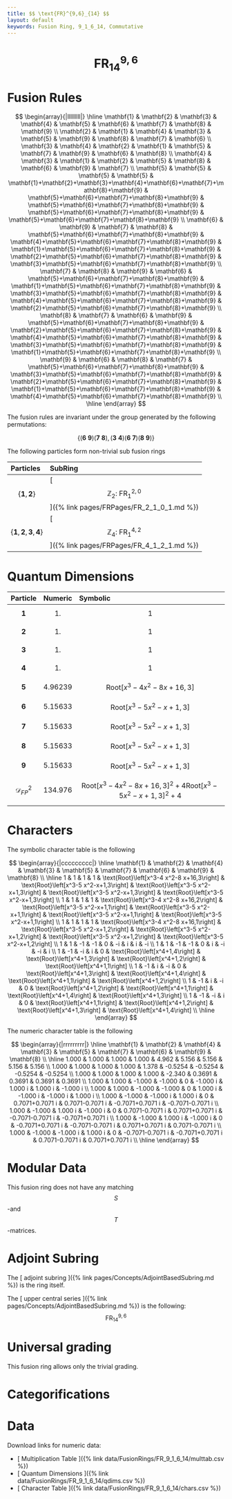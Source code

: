 ```yaml
---
title: $$ \text{FR}^{9,6}_{14} $$
layout: default
keywords: Fusion Ring, 9_1_6_14, Commutative
---
```

# $$ \text{FR}^{9,6}_{14} $$


# Fusion Rules

$$
\begin{array}{|lllllllll|}
\hline
 \mathbf{1} & \mathbf{2} & \mathbf{3} & \mathbf{4} & \mathbf{5} & \mathbf{6} & \mathbf{7} & \mathbf{8} & \mathbf{9} \\
 \mathbf{2} & \mathbf{1} & \mathbf{4} & \mathbf{3} & \mathbf{5} & \mathbf{9} & \mathbf{8} & \mathbf{7} & \mathbf{6} \\
 \mathbf{3} & \mathbf{4} & \mathbf{2} & \mathbf{1} & \mathbf{5} & \mathbf{7} & \mathbf{9} & \mathbf{6} & \mathbf{8} \\
 \mathbf{4} & \mathbf{3} & \mathbf{1} & \mathbf{2} & \mathbf{5} & \mathbf{8} & \mathbf{6} & \mathbf{9} & \mathbf{7} \\
 \mathbf{5} & \mathbf{5} & \mathbf{5} & \mathbf{5} & \mathbf{1}+\mathbf{2}+\mathbf{3}+\mathbf{4}+\mathbf{6}+\mathbf{7}+\mathbf{8}+\mathbf{9} & \mathbf{5}+\mathbf{6}+\mathbf{7}+\mathbf{8}+\mathbf{9} & \mathbf{5}+\mathbf{6}+\mathbf{7}+\mathbf{8}+\mathbf{9} & \mathbf{5}+\mathbf{6}+\mathbf{7}+\mathbf{8}+\mathbf{9} & \mathbf{5}+\mathbf{6}+\mathbf{7}+\mathbf{8}+\mathbf{9} \\
 \mathbf{6} & \mathbf{9} & \mathbf{7} & \mathbf{8} & \mathbf{5}+\mathbf{6}+\mathbf{7}+\mathbf{8}+\mathbf{9} & \mathbf{4}+\mathbf{5}+\mathbf{6}+\mathbf{7}+\mathbf{8}+\mathbf{9} & \mathbf{1}+\mathbf{5}+\mathbf{6}+\mathbf{7}+\mathbf{8}+\mathbf{9} & \mathbf{2}+\mathbf{5}+\mathbf{6}+\mathbf{7}+\mathbf{8}+\mathbf{9} & \mathbf{3}+\mathbf{5}+\mathbf{6}+\mathbf{7}+\mathbf{8}+\mathbf{9} \\
 \mathbf{7} & \mathbf{8} & \mathbf{9} & \mathbf{6} & \mathbf{5}+\mathbf{6}+\mathbf{7}+\mathbf{8}+\mathbf{9} & \mathbf{1}+\mathbf{5}+\mathbf{6}+\mathbf{7}+\mathbf{8}+\mathbf{9} & \mathbf{3}+\mathbf{5}+\mathbf{6}+\mathbf{7}+\mathbf{8}+\mathbf{9} & \mathbf{4}+\mathbf{5}+\mathbf{6}+\mathbf{7}+\mathbf{8}+\mathbf{9} & \mathbf{2}+\mathbf{5}+\mathbf{6}+\mathbf{7}+\mathbf{8}+\mathbf{9} \\
 \mathbf{8} & \mathbf{7} & \mathbf{6} & \mathbf{9} & \mathbf{5}+\mathbf{6}+\mathbf{7}+\mathbf{8}+\mathbf{9} & \mathbf{2}+\mathbf{5}+\mathbf{6}+\mathbf{7}+\mathbf{8}+\mathbf{9} & \mathbf{4}+\mathbf{5}+\mathbf{6}+\mathbf{7}+\mathbf{8}+\mathbf{9} & \mathbf{3}+\mathbf{5}+\mathbf{6}+\mathbf{7}+\mathbf{8}+\mathbf{9} & \mathbf{1}+\mathbf{5}+\mathbf{6}+\mathbf{7}+\mathbf{8}+\mathbf{9} \\
 \mathbf{9} & \mathbf{6} & \mathbf{8} & \mathbf{7} & \mathbf{5}+\mathbf{6}+\mathbf{7}+\mathbf{8}+\mathbf{9} & \mathbf{3}+\mathbf{5}+\mathbf{6}+\mathbf{7}+\mathbf{8}+\mathbf{9} & \mathbf{2}+\mathbf{5}+\mathbf{6}+\mathbf{7}+\mathbf{8}+\mathbf{9} & \mathbf{1}+\mathbf{5}+\mathbf{6}+\mathbf{7}+\mathbf{8}+\mathbf{9} & \mathbf{4}+\mathbf{5}+\mathbf{6}+\mathbf{7}+\mathbf{8}+\mathbf{9} \\
\hline
\end{array}
$$


The fusion rules are invariant under the group generated by the following permutations:

$$ \{(\mathbf{6} \  \mathbf{9}) (\mathbf{7} \  \mathbf{8}), (\mathbf{3} \  \mathbf{4}) (\mathbf{6} \  \mathbf{7}) (\mathbf{8} \  \mathbf{9})\} $$


The following particles form non-trivial sub fusion rings

| Particles | SubRing |
| :------ | :------ |
| $$ \{\mathbf{1},\mathbf{2}\} $$ | [ $$ \mathbb{Z}_2:\ \text{FR}^{2,0}_{1} $$ ]({% link pages/FRPages/FR_2_1_0_1.md %}) |
| $$ \{\mathbf{1},\mathbf{2},\mathbf{3},\mathbf{4}\} $$ | [ $$ \mathbb{Z}_4:\ \text{FR}^{4,2}_{1} $$ ]({% link pages/FRPages/FR_4_1_2_1.md %}) |

# Quantum Dimensions

| Particle | Numeric | Symbolic |
| :------ | :------ | :------ |
| $$ \mathbf{1} $$ | $$ 1. $$ | $$ 1 $$ |
| $$ \mathbf{2} $$ | $$ 1. $$ | $$ 1 $$ |
| $$ \mathbf{3} $$ | $$ 1. $$ | $$ 1 $$ |
| $$ \mathbf{4} $$ | $$ 1. $$ | $$ 1 $$ |
| $$ \mathbf{5} $$ | $$ 4.96239 $$ | $$ \text{Root}\left[x^3-4 x^2-8 x+16,3\right] $$ |
| $$ \mathbf{6} $$ | $$ 5.15633 $$ | $$ \text{Root}\left[x^3-5 x^2-x+1,3\right] $$ |
| $$ \mathbf{7} $$ | $$ 5.15633 $$ | $$ \text{Root}\left[x^3-5 x^2-x+1,3\right] $$ |
| $$ \mathbf{8} $$ | $$ 5.15633 $$ | $$ \text{Root}\left[x^3-5 x^2-x+1,3\right] $$ |
| $$ \mathbf{9} $$ | $$ 5.15633 $$ | $$ \text{Root}\left[x^3-5 x^2-x+1,3\right] $$ |
| $$ \mathcal{D}_{FP}^2 $$ | $$ 134.976 $$ | $$ \text{Root}\left[x^3-4 x^2-8 x+16,3\right]^2+4 \text{Root}\left[x^3-5 x^2-x+1,3\right]^2+4 $$ |

# Characters

The symbolic character table is the following

$$
\begin{array}{|ccccccccc|}
\hline
 \mathbf{1} & \mathbf{2} & \mathbf{4} & \mathbf{3} & \mathbf{5} & \mathbf{7} & \mathbf{6} & \mathbf{9} & \mathbf{8} \\
\hline
 1 & 1 & 1 & 1 & \text{Root}\left[x^3-4 x^2-8 x+16,3\right] & \text{Root}\left[x^3-5 x^2-x+1,3\right] & \text{Root}\left[x^3-5 x^2-x+1,3\right] & \text{Root}\left[x^3-5 x^2-x+1,3\right] & \text{Root}\left[x^3-5 x^2-x+1,3\right] \\
 1 & 1 & 1 & 1 & \text{Root}\left[x^3-4 x^2-8 x+16,2\right] & \text{Root}\left[x^3-5 x^2-x+1,1\right] & \text{Root}\left[x^3-5 x^2-x+1,1\right] & \text{Root}\left[x^3-5 x^2-x+1,1\right] & \text{Root}\left[x^3-5 x^2-x+1,1\right] \\
 1 & 1 & 1 & 1 & \text{Root}\left[x^3-4 x^2-8 x+16,1\right] & \text{Root}\left[x^3-5 x^2-x+1,2\right] & \text{Root}\left[x^3-5 x^2-x+1,2\right] & \text{Root}\left[x^3-5 x^2-x+1,2\right] & \text{Root}\left[x^3-5 x^2-x+1,2\right] \\
 1 & 1 & -1 & -1 & 0 & -i & i & i & -i \\
 1 & 1 & -1 & -1 & 0 & i & -i & -i & i \\
 1 & -1 & -i & i & 0 & \text{Root}\left[x^4+1,4\right] & \text{Root}\left[x^4+1,3\right] & \text{Root}\left[x^4+1,2\right] & \text{Root}\left[x^4+1,1\right] \\
 1 & -1 & i & -i & 0 & \text{Root}\left[x^4+1,3\right] & \text{Root}\left[x^4+1,4\right] & \text{Root}\left[x^4+1,1\right] & \text{Root}\left[x^4+1,2\right] \\
 1 & -1 & i & -i & 0 & \text{Root}\left[x^4+1,2\right] & \text{Root}\left[x^4+1,1\right] & \text{Root}\left[x^4+1,4\right] & \text{Root}\left[x^4+1,3\right] \\
 1 & -1 & -i & i & 0 & \text{Root}\left[x^4+1,1\right] & \text{Root}\left[x^4+1,2\right] & \text{Root}\left[x^4+1,3\right] & \text{Root}\left[x^4+1,4\right] \\
\hline
\end{array}
$$

The numeric character table is the following

$$
\begin{array}{|rrrrrrrrr|}
\hline
 \mathbf{1} & \mathbf{2} & \mathbf{4} & \mathbf{3} & \mathbf{5} & \mathbf{7} & \mathbf{6} & \mathbf{9} & \mathbf{8} \\
\hline
 1.000 & 1.000 & 1.000 & 1.000 & 4.962 & 5.156 & 5.156 & 5.156 & 5.156 \\
 1.000 & 1.000 & 1.000 & 1.000 & 1.378 & -0.5254 & -0.5254 & -0.5254 & -0.5254 \\
 1.000 & 1.000 & 1.000 & 1.000 & -2.340 & 0.3691 & 0.3691 & 0.3691 & 0.3691 \\
 1.000 & 1.000 & -1.000 & -1.000 & 0 & -1.000 i & 1.000 i & 1.000 i & -1.000 i \\
 1.000 & 1.000 & -1.000 & -1.000 & 0 & 1.000 i & -1.000 i & -1.000 i & 1.000 i \\
 1.000 & -1.000 & -1.000 i & 1.000 i & 0 & 0.7071+0.7071 i & 0.7071-0.7071 i & -0.7071+0.7071 i & -0.7071-0.7071 i \\
 1.000 & -1.000 & 1.000 i & -1.000 i & 0 & 0.7071-0.7071 i & 0.7071+0.7071 i & -0.7071-0.7071 i & -0.7071+0.7071 i \\
 1.000 & -1.000 & 1.000 i & -1.000 i & 0 & -0.7071+0.7071 i & -0.7071-0.7071 i & 0.7071+0.7071 i & 0.7071-0.7071 i \\
 1.000 & -1.000 & -1.000 i & 1.000 i & 0 & -0.7071-0.7071 i & -0.7071+0.7071 i & 0.7071-0.7071 i & 0.7071+0.7071 i \\
\hline
\end{array}
$$

# Modular Data

This fusion ring does not have any matching $$ S $$-and $$ T $$-matrices.

# Adjoint Subring

The [ adjoint subring ]({% link pages/Concepts/AdjointBasedSubring.md %}) is the ring itself.

The [ upper central series ]({% link pages/Concepts/AdjointBasedSubring.md %}) is the following:
$$ \text{FR}^{9,6}_{14} $$

# Universal grading

This fusion ring allows only the trivial grading.

# Categorifications



# Data

Download links for numeric data:

* [ Multiplication Table ]({% link data/FusionRings/FR_9_1_6_14/multtab.csv %})
* [ Quantum Dimensions ]({% link data/FusionRings/FR_9_1_6_14/qdims.csv %})
* [ Character Table ]({% link data/FusionRings/FR_9_1_6_14/chars.csv %})
